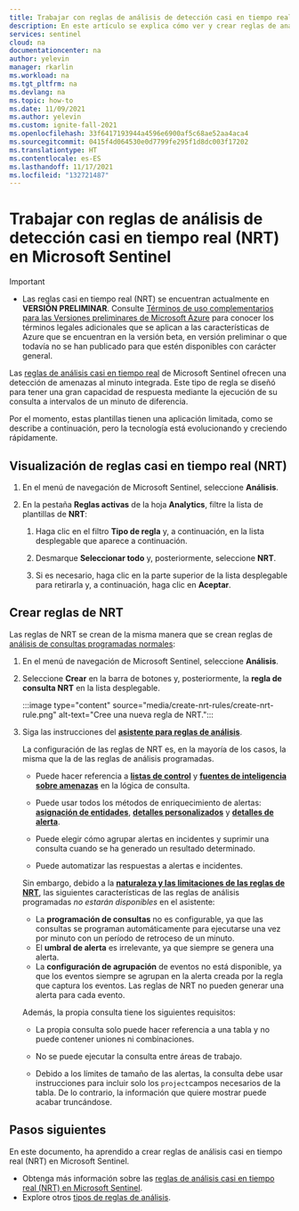 ```yaml
---
title: Trabajar con reglas de análisis de detección casi en tiempo real (NRT) en Microsoft Sentinel | Microsoft Docs
description: En este artículo se explica cómo ver y crear reglas de análisis de detección casi en tiempo real (NRT) en Microsoft Sentinel.
services: sentinel
cloud: na
documentationcenter: na
author: yelevin
manager: rkarlin
ms.workload: na
ms.tgt_pltfrm: na
ms.devlang: na
ms.topic: how-to
ms.date: 11/09/2021
ms.author: yelevin
ms.custom: ignite-fall-2021
ms.openlocfilehash: 33f6417193944a4596e6900af5c68ae52aa4aca4
ms.sourcegitcommit: 0415f4d064530e0d7799fe295f1d8dc003f17202
ms.translationtype: HT
ms.contentlocale: es-ES
ms.lasthandoff: 11/17/2021
ms.locfileid: "132721487"
---
```

# <a name="work-with-near-real-time-nrt-detection-analytics-rules-in-microsoft-sentinel"></a>Trabajar con reglas de análisis de detección casi en tiempo real (NRT) en Microsoft Sentinel

> [!IMPORTANT]
>
> - Las reglas casi en tiempo real (NRT) se encuentran actualmente en **VERSIÓN PRELIMINAR**. Consulte [Términos de uso complementarios para las Versiones preliminares de Microsoft Azure](https://azure.microsoft.com/support/legal/preview-supplemental-terms/) para conocer los términos legales adicionales que se aplican a las características de Azure que se encuentran en la versión beta, en versión preliminar o que todavía no se han publicado para que estén disponibles con carácter general.

Las [reglas de análisis casi en tiempo real](near-real-time-rules.md) de Microsoft Sentinel ofrecen una detección de amenazas al minuto integrada. Este tipo de regla se diseñó para tener una gran capacidad de respuesta mediante la ejecución de su consulta a intervalos de un minuto de diferencia.

Por el momento, estas plantillas tienen una aplicación limitada, como se describe a continuación, pero la tecnología está evolucionando y creciendo rápidamente.

## <a name="view-near-real-time-nrt-rules"></a>Visualización de reglas casi en tiempo real (NRT)

1. En el menú de navegación de Microsoft Sentinel, seleccione **Análisis**.

1. En la pestaña **Reglas activas** de la hoja **Analytics**, filtre la lista de plantillas de **NRT**:

    1. Haga clic en el filtro **Tipo de regla** y, a continuación, en la lista desplegable que aparece a continuación.

    1. Desmarque **Seleccionar todo** y, posteriormente, seleccione **NRT**.

    1. Si es necesario, haga clic en la parte superior de la lista desplegable para retirarla y, a continuación, haga clic en **Aceptar**.

## <a name="create-nrt-rules"></a>Crear reglas de NRT

Las reglas de NRT se crean de la misma manera que se crean reglas de [análisis de consultas programadas normales](detect-threats-custom.md):

1. En el menú de navegación de Microsoft Sentinel, seleccione **Análisis**.

1. Seleccione **Crear** en la barra de botones y, posteriormente, la **regla de consulta NRT** en la lista desplegable.

    :::image type="content" source="media/create-nrt-rules/create-nrt-rule.png" alt-text="Cree una nueva regla de NRT.":::

1. Siga las instrucciones del [**asistente para reglas de análisis**](detect-threats-custom.md).

    La configuración de las reglas de NRT es, en la mayoría de los casos, la misma que la de las reglas de análisis programadas. 

    - Puede hacer referencia a [**listas de control**](watchlists.md) y [**fuentes de inteligencia sobre amenazas**](understand-threat-intelligence.md) en la lógica de consulta.

    - Puede usar todos los métodos de enriquecimiento de alertas: [**asignación de entidades**](map-data-fields-to-entities.md), [**detalles personalizados**](surface-custom-details-in-alerts.md) y [**detalles de alerta**](customize-alert-details.md).

    - Puede elegir cómo agrupar alertas en incidentes y suprimir una consulta cuando se ha generado un resultado determinado.

    - Puede automatizar las respuestas a alertas e incidentes.

    Sin embargo, debido a la [**naturaleza y las limitaciones de las reglas de NRT**](near-real-time-rules.md#considerations), las siguientes características de las reglas de análisis programadas *no estarán disponibles* en el asistente:

    - La **programación de consultas** no es configurable, ya que las consultas se programan automáticamente para ejecutarse una vez por minuto con un período de retroceso de un minuto. 
    - El **umbral de alerta** es irrelevante, ya que siempre se genera una alerta.
    - La **configuración de agrupación** de eventos no está disponible, ya que los eventos siempre se agrupan en la alerta creada por la regla que captura los eventos. Las reglas de NRT no pueden generar una alerta para cada evento.

    Además, la propia consulta tiene los siguientes requisitos:

    - La propia consulta solo puede hacer referencia a una tabla y no puede contener uniones ni combinaciones.

    - No se puede ejecutar la consulta entre áreas de trabajo.

    - Debido a los límites de tamaño de las alertas, la consulta debe usar instrucciones para incluir solo los `project`campos necesarios de la tabla. De lo contrario, la información que quiere mostrar puede acabar truncándose.

## <a name="next-steps"></a>Pasos siguientes

En este documento, ha aprendido a crear reglas de análisis casi en tiempo real (NRT) en Microsoft Sentinel.

- Obtenga más información sobre las [reglas de análisis casi en tiempo real (NRT) en Microsoft Sentinel](near-real-time-rules.md).
- Explore otros [tipos de reglas de análisis](detect-threats-built-in.md).

